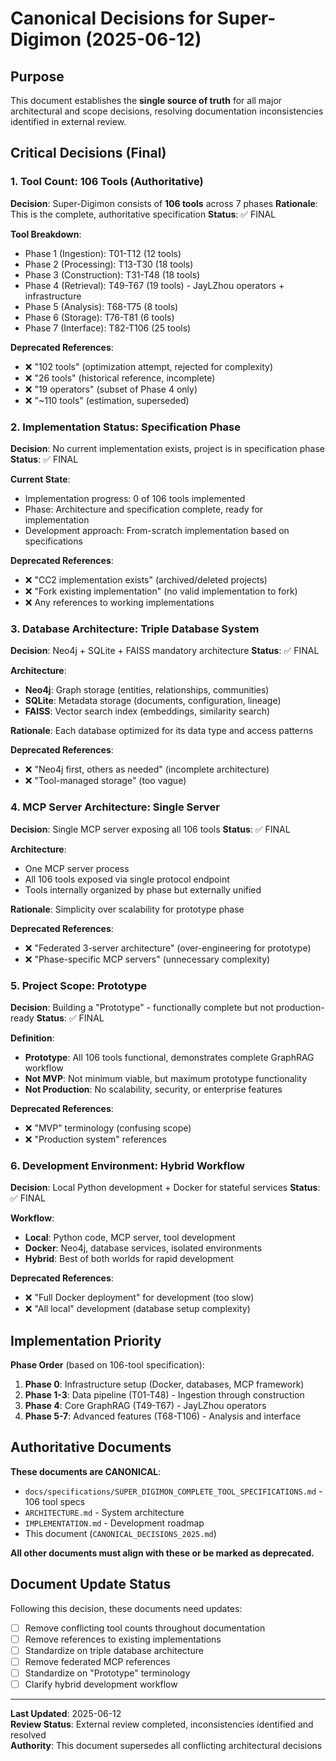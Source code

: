 # Canonical Decisions for Super-Digimon (2025-06-12)

## Purpose
This document establishes the **single source of truth** for all major architectural and scope decisions, resolving documentation inconsistencies identified in external review.

## Critical Decisions (Final)

### 1. Tool Count: 106 Tools (Authoritative)
**Decision**: Super-Digimon consists of **106 tools** across 7 phases
**Rationale**: This is the complete, authoritative specification
**Status**: ✅ FINAL

**Tool Breakdown**:
- Phase 1 (Ingestion): T01-T12 (12 tools)
- Phase 2 (Processing): T13-T30 (18 tools) 
- Phase 3 (Construction): T31-T48 (18 tools)
- Phase 4 (Retrieval): T49-T67 (19 tools) - JayLZhou operators + infrastructure
- Phase 5 (Analysis): T68-T75 (8 tools)
- Phase 6 (Storage): T76-T81 (6 tools)
- Phase 7 (Interface): T82-T106 (25 tools)

**Deprecated References**:
- ❌ "102 tools" (optimization attempt, rejected for complexity)
- ❌ "26 tools" (historical reference, incomplete)
- ❌ "19 operators" (subset of Phase 4 only)
- ❌ "~110 tools" (estimation, superseded)

### 2. Implementation Status: Specification Phase
**Decision**: No current implementation exists, project is in specification phase
**Status**: ✅ FINAL

**Current State**:
- Implementation progress: 0 of 106 tools implemented
- Phase: Architecture and specification complete, ready for implementation
- Development approach: From-scratch implementation based on specifications

**Deprecated References**:
- ❌ "CC2 implementation exists" (archived/deleted projects)
- ❌ "Fork existing implementation" (no valid implementation to fork)
- ❌ Any references to working implementations

### 3. Database Architecture: Triple Database System
**Decision**: Neo4j + SQLite + FAISS mandatory architecture
**Status**: ✅ FINAL

**Architecture**:
- **Neo4j**: Graph storage (entities, relationships, communities)
- **SQLite**: Metadata storage (documents, configuration, lineage)
- **FAISS**: Vector search index (embeddings, similarity search)

**Rationale**: Each database optimized for its data type and access patterns

**Deprecated References**:
- ❌ "Neo4j first, others as needed" (incomplete architecture)
- ❌ "Tool-managed storage" (too vague)

### 4. MCP Server Architecture: Single Server
**Decision**: Single MCP server exposing all 106 tools
**Status**: ✅ FINAL

**Architecture**:
- One MCP server process
- All 106 tools exposed via single protocol endpoint
- Tools internally organized by phase but externally unified

**Rationale**: Simplicity over scalability for prototype phase

**Deprecated References**:
- ❌ "Federated 3-server architecture" (over-engineering for prototype)
- ❌ "Phase-specific MCP servers" (unnecessary complexity)

### 5. Project Scope: Prototype
**Decision**: Building a "Prototype" - functionally complete but not production-ready
**Status**: ✅ FINAL

**Definition**:
- **Prototype**: All 106 tools functional, demonstrates complete GraphRAG workflow
- **Not MVP**: Not minimum viable, but maximum prototype functionality
- **Not Production**: No scalability, security, or enterprise features

**Deprecated References**:
- ❌ "MVP" terminology (confusing scope)
- ❌ "Production system" references

### 6. Development Environment: Hybrid Workflow
**Decision**: Local Python development + Docker for stateful services
**Status**: ✅ FINAL

**Workflow**:
- **Local**: Python code, MCP server, tool development
- **Docker**: Neo4j, database services, isolated environments
- **Hybrid**: Best of both worlds for rapid development

**Deprecated References**:
- ❌ "Full Docker deployment" for development (too slow)
- ❌ "All local" development (database setup complexity)

## Implementation Priority

**Phase Order** (based on 106-tool specification):
1. **Phase 0**: Infrastructure setup (Docker, databases, MCP framework)
2. **Phase 1-3**: Data pipeline (T01-T48) - Ingestion through construction
3. **Phase 4**: Core GraphRAG (T49-T67) - JayLZhou operators
4. **Phase 5-7**: Advanced features (T68-T106) - Analysis and interface

## Authoritative Documents

**These documents are CANONICAL**:
- `docs/specifications/SUPER_DIGIMON_COMPLETE_TOOL_SPECIFICATIONS.md` - 106 tool specs
- `ARCHITECTURE.md` - System architecture
- `IMPLEMENTATION.md` - Development roadmap
- This document (`CANONICAL_DECISIONS_2025.md`)

**All other documents must align with these or be marked as deprecated.**

## Document Update Status

Following this decision, these documents need updates:
- [ ] Remove conflicting tool counts throughout documentation
- [ ] Remove references to existing implementations
- [ ] Standardize on triple database architecture
- [ ] Remove federated MCP references
- [ ] Standardize on "Prototype" terminology
- [ ] Clarify hybrid development workflow

---

**Last Updated**: 2025-06-12  
**Review Status**: External review completed, inconsistencies identified and resolved  
**Authority**: This document supersedes all conflicting architectural decisions